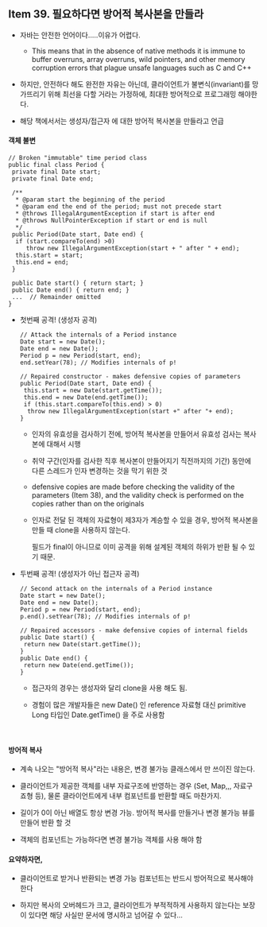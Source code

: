 ## Item 39. 필요하다면 방어적 복사본을 만들라

* 자바는 안전한 언어이다.....이유가 어렵다.

  * This means that in the absence of native methods it is immune to buffer overruns, array overruns, wild pointers, and other memory corruption errors that plague unsafe languages such as C and C++

* 하지만, 안전하다 해도 완전한 자유는 아닌데, 클라이언트가 불변식\(invariant\)를 망가뜨리기 위해 최선을 다할 거라는 가정하에, 최대한 방어적으로 프로그래밍 해야한다.

* 해당 책에서서는 생성자/접근자 에 대한 방어적 복사본을 만들라고 언급

#### 객체 불변

```
// Broken "immutable" time period class
public final class Period {
 private final Date start;
 private final Date end;
​
 /**
  * @param start the beginning of the period
  * @param end the end of the period; must not precede start 
  * @throws IllegalArgumentException if start is after end
  * @throws NullPointerException if start or end is null
  */
 public Period(Date start, Date end) {
  if (start.compareTo(end) >0)
     throw new IllegalArgumentException(start + " after " + end);
  this.start = start;
  this.end = end;
 }
​
 public Date start() { return start; }
 public Date end() { return end; }
 ...  // Remainder omitted
}
```

* 첫번째 공격! \(생성자 공격\)

  ```
  // Attack the internals of a Period instance
  Date start = new Date();
  Date end = new Date();
  Period p = new Period(start, end); 
  end.setYear(78); // Modifies internals of p!
  ​
  // Repaired constructor - makes defensive copies of parameters
  public Period(Date start, Date end) {
   this.start = new Date(start.getTime());
   this.end = new Date(end.getTime());
   if (this.start.compareTo(this.end) > 0)
    throw new IllegalArgumentException(start +" after "+ end);
  }
  ```

  * 인자의 유효성을 검사하기 전에, 방어적 복사본을 만들어서 유효성 검사는 복사본에 대해서 시행

  * 취약 구간\(인자를 검사한 직후 복사본이 만들어지기 직전까지의 기간\) 동안에 다른 스레드가 인자 변경하는 것을 막기 위한 것

  * defensive copies are made before checking the validity of the parameters \(Item 38\), and the validity check is performed on the copies rather than on the originals

  * 인자로 전달 된 객체의 자료형이 제3자가 계승할 수 있을 경우, 방어적 복사본을 만들 때 clone을 사용하지 않는다.

    필드가 final이 아니므로 이미 공격을 위해 설계된 객체의 하위가 반환 될 수 있기 때문.

* 두번째 공격! \(생성자가 아닌 접근자 공격\)

  ```
  // Second attack on the internals of a Period instance
  Date start = new Date();
  Date end = new Date();
  Period p = new Period(start, end); 
  p.end().setYear(78); // Modifies internals of p!
  ​
  // Repaired accessors - make defensive copies of internal fields
  public Date start() {
   return new Date(start.getTime());
  }
  public Date end() {
   return new Date(end.getTime());
  }
  ```

  * 접근자의 경우는 생성자와 달리 clone을 사용 해도 됨.

  * 경험이 많은 개발자들은 new Date\(\) 인 reference 자료형 대신 primitive Long 타입인 Date.getTime\(\) 을 주로 사용함

  ​

#### 방어적 복사

* 계속 나오는 "방어적 복사"라는 내용은, 변경 불가능 클래스에서 만 쓰이진 않는다.

* 클라이언트가 제공한 객체를 내부 자료구조에 반영하는 경우 \(Set, Map,,, 자료구죠형 등\), 물론 클라이언트에게 내부 컴포넌트를 반환할 때도 마찬가지.

* 길이가 0이 아닌 배열도 항상 변경 가능. 방어적 복사를 만들거나 변경 불가능 뷰를 만들어 반환 할 것

* 객체의 컴포넌트는 가능하다면 변경 불가능 객체를 사용 해야 함

#### 요약하자면,

* 클라이언트로 받거나 반환되는 변경 가능 컴포넌트는 반드시 방어적으로 복사해야 한다

* 하지만 복사의 오버헤드가 크고, 클라이언트가 부적적하게 사용하지 않는다는 보장이 있다면 해당 사실만 문서에 명시하고 넘어갈 수 있다…



